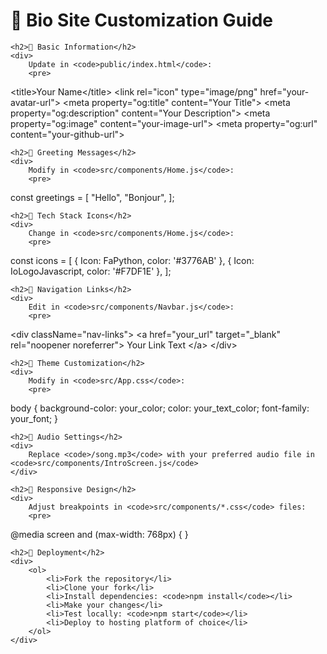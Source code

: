 <!DOCTYPE html>
<html lang="en">
<head>
    <meta charset="UTF-8">
    <title>Bio Site Customization Guide</title>
</head>
<body>
    <h1>🎨 Bio Site Customization Guide</h1>

    <h2>📝 Basic Information</h2>
    <div>
        Update in <code>public/index.html</code>:
        <pre>
&lt;title&gt;Your Name&lt;/title&gt;
&lt;link rel="icon" type="image/png" href="your-avatar-url"&gt;
&lt;meta property="og:title" content="Your Title"&gt;
&lt;meta property="og:description" content="Your Description"&gt;
&lt;meta property="og:image" content="your-image-url"&gt;
&lt;meta property="og:url" content="your-github-url"&gt;
        </pre>
    </div>

    <h2>👋 Greeting Messages</h2>
    <div>
        Modify in <code>src/components/Home.js</code>:
        <pre>
const greetings = [
    "Hello",
    "Bonjour",
];
        </pre>
    </div>

    <h2>🔧 Tech Stack Icons</h2>
    <div>
        Change in <code>src/components/Home.js</code>:
        <pre>
const icons = [
    { Icon: FaPython, color: '#3776AB' },
    { Icon: IoLogoJavascript, color: '#F7DF1E' },
];
        </pre>
    </div>

    <h2>🔗 Navigation Links</h2>
    <div>
        Edit in <code>src/components/Navbar.js</code>:
        <pre>
&lt;div className="nav-links"&gt;
    &lt;a href="your_url" target="_blank" rel="noopener noreferrer"&gt;
        Your Link Text
    &lt;/a&gt;
&lt;/div&gt;
        </pre>
    </div>

    <h2>🎨 Theme Customization</h2>
    <div>
        Modify in <code>src/App.css</code>:
        <pre>
body {
    background-color: your_color;
    color: your_text_color;
    font-family: your_font;
}
        </pre>
    </div>

    <h2>🎵 Audio Settings</h2>
    <div>
        Replace <code>/song.mp3</code> with your preferred audio file in <code>src/components/IntroScreen.js</code>
    </div>

    <h2>📱 Responsive Design</h2>
    <div>
        Adjust breakpoints in <code>src/components/*.css</code> files:
        <pre>
@media screen and (max-width: 768px) {
}
        </pre>
    </div>

    <h2>🚀 Deployment</h2>
    <div>
        <ol>
            <li>Fork the repository</li>
            <li>Clone your fork</li>
            <li>Install dependencies: <code>npm install</code></li>
            <li>Make your changes</li>
            <li>Test locally: <code>npm start</code></li>
            <li>Deploy to hosting platform of choice</li>
        </ol>
    </div>
</body>
</html>
